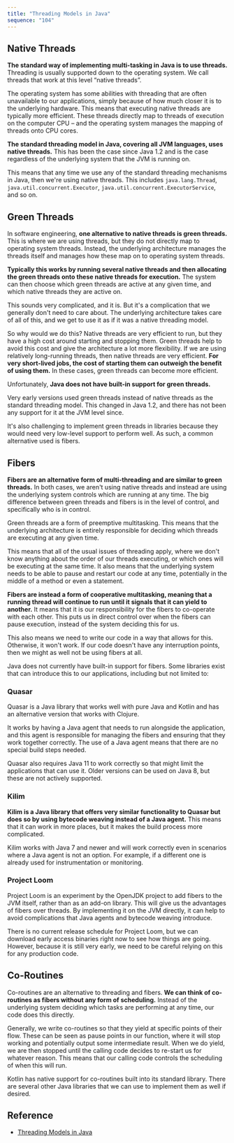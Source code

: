 ```yaml
---
title: "Threading Models in Java"
sequence: "104"
---
```


## Native Threads

**The standard way of implementing multi-tasking in Java is to use threads.**
Threading is usually supported down to the operating system.
We call threads that work at this level “native threads”.

The operating system has some abilities with threading
that are often unavailable to our applications,
simply because of how much closer it is to the underlying hardware.
This means that executing native threads are typically more efficient.
These threads directly map to threads of execution on the computer CPU – and
the operating system manages the mapping of threads onto CPU cores.

**The standard threading model in Java, covering all JVM languages, uses native threads.**
This has been the case since Java 1.2 and is the case regardless of the underlying system that the JVM is running on.

This means that any time we use any of the standard threading mechanisms in Java, then we're using native threads.
This includes `java.lang.Thread`, `java.util.concurrent.Executor`, `java.util.concurrent.ExecutorService`, and so on.

## Green Threads

In software engineering, **one alternative to native threads is green threads.**
This is where we are using threads, but they do not directly map to operating system threads.
Instead, the underlying architecture manages the threads itself and
manages how these map on to operating system threads.

**Typically this works by running several native threads and
then allocating the green threads onto these native threads for execution.**
The system can then choose which green threads are active at any given time,
and which native threads they are active on.

This sounds very complicated, and it is.
But it's a complication that we generally don't need to care about.
The underlying architecture takes care of all of this, and we get to use it as if it was a native threading model.

So why would we do this?
Native threads are very efficient to run, but they have a high cost around starting and stopping them.
Green threads help to avoid this cost and give the architecture a lot more flexibility.
If we are using relatively long-running threads, then native threads are very efficient.
**For very short-lived jobs, the cost of starting them can outweigh the benefit of using them.**
In these cases, green threads can become more efficient.

Unfortunately, **Java does not have built-in support for green threads.**

Very early versions used green threads instead of native threads as the standard threading model.
This changed in Java 1.2, and there has not been any support for it at the JVM level since.

It's also challenging to implement green threads in libraries
because they would need very low-level support to perform well.
As such, a common alternative used is fibers.

## Fibers

**Fibers are an alternative form of multi-threading and are similar to green threads.**
In both cases, we aren't using native threads and instead are using the underlying system controls
which are running at any time.
The big difference between green threads and fibers is in the level of control, and specifically who is in control.

Green threads are a form of preemptive multitasking.
This means that the underlying architecture is entirely responsible for
deciding which threads are executing at any given time.

This means that all of the usual issues of threading apply,
where we don't know anything about the order of our threads executing,
or which ones will be executing at the same time.
It also means that the underlying system needs to be able to pause and restart our code at any time,
potentially in the middle of a method or even a statement.

**Fibers are instead a form of cooperative multitasking,
meaning that a running thread will continue to run until it signals that it can yield to another.**
It means that it is our responsibility for the fibers to co-operate with each other.
This puts us in direct control over when the fibers can pause execution, instead of the system deciding this for us.

This also means we need to write our code in a way that allows for this.
Otherwise, it won't work. If our code doesn't have any interruption points,
then we might as well not be using fibers at all.

Java does not currently have built-in support for fibers.
Some libraries exist that can introduce this to our applications, including but not limited to:

### Quasar

Quasar is a Java library that works well with pure Java and Kotlin and
has an alternative version that works with Clojure.

It works by having a Java agent that needs to run alongside the application,
and this agent is responsible for managing the fibers and ensuring that they work together correctly.
The use of a Java agent means that there are no special build steps needed.

Quasar also requires Java 11 to work correctly so that might limit the applications that can use it.
Older versions can be used on Java 8, but these are not actively supported.

### Kilim

**Kilim is a Java library that offers very similar functionality to Quasar
but does so by using bytecode weaving instead of a Java agent.**
This means that it can work in more places, but it makes the build process more complicated.

Kilim works with Java 7 and newer and will work correctly even in scenarios where a Java agent is not an option.
For example, if a different one is already used for instrumentation or monitoring.

### Project Loom

Project Loom is an experiment by the OpenJDK project to add fibers to the JVM itself, rather than as an add-on library.
This will give us the advantages of fibers over threads.
By implementing it on the JVM directly,
it can help to avoid complications that Java agents and bytecode weaving introduce.

There is no current release schedule for Project Loom,
but we can download early access binaries right now to see how things are going.
However, because it is still very early, we need to be careful relying on this for any production code.

## Co-Routines

Co-routines are an alternative to threading and fibers.
**We can think of co-routines as fibers without any form of scheduling.**
Instead of the underlying system deciding which tasks are performing at any time, our code does this directly.

Generally, we write co-routines so that they yield at specific points of their flow.
These can be seen as pause points in our function,
where it will stop working and potentially output some intermediate result.
When we do yield, we are then stopped until the calling code decides to re-start us for whatever reason.
This means that our calling code controls the scheduling of when this will run.

Kotlin has native support for co-routines built into its standard library.
There are several other Java libraries that we can use to implement them as well if desired.

## Reference

- [Threading Models in Java](https://www.baeldung.com/java-threading-models)
